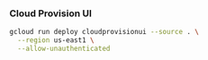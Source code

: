 ### Cloud Provision UI


```bash
gcloud run deploy cloudprovisionui --source . \
  --region us-east1 \
  --allow-unauthenticated
```
